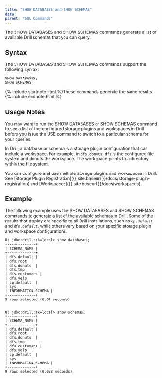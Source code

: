 ```yaml
---
title: "SHOW DATABASES and SHOW SCHEMAS"
date:  
parent: "SQL Commands"
---
```

The SHOW DATABASES and SHOW SCHEMAS commands generate a list of available Drill schemas that you can query.

## Syntax

The SHOW DATABASES and SHOW SCHEMAS commands support the following syntax:

    SHOW DATABASES;
    SHOW SCHEMAS;

{% include startnote.html %}These commands generate the same results.{% include endnote.html %}

## Usage Notes

You may want to run the SHOW DATABASES or SHOW SCHEMAS command to see a list of the configured storage plugins and workspaces in Drill before you issue the USE command to switch to a particular schema for your queries.

In Drill, a database or schema is a storage plugin configuration that can include a workspace. For example, in `dfs.donuts`, `dfs` is the configured file system and donuts the workspace. The workspace points to a directory
within the file system.

You can configure and use multiple storage plugins and workspaces in Drill.  See [Storage Plugin Registration]({{ site.baseurl }}/docs/storage-plugin-registration) and [Workspaces]({{ site.baseurl }}/docs/workspaces).

## Example

The following example uses the SHOW DATABASES and SHOW SCHEMAS commands to generate a list of the available schemas in Drill. Some of the results that display are specific to all Drill installations, such as `cp.default` and `dfs.default`, while others vary based on your specific storage plugin and workspace configurations.

	0: jdbc:drill:zk=local> show databases;
	+-------------+
	| SCHEMA_NAME |
	+-------------+
	| dfs.default |
	| dfs.root  |
	| dfs.donuts  |
	| dfs.tmp   |
	| dfs.customers |
	| dfs.yelp  |
	| cp.default  |
	| sys       |
	| INFORMATION_SCHEMA |
	+-------------+
	9 rows selected (0.07 seconds)
	 
	 
	0: jdbc:drill:zk=local> show schemas;
	+-------------+
	| SCHEMA_NAME |
	+-------------+
	| dfs.default |
	| dfs.root  |
	| dfs.donuts  |
	| dfs.tmp   |
	| dfs.customers |
	| dfs.yelp  |
	| cp.default  |
	| sys       |
	| INFORMATION_SCHEMA |
	+-------------+
	9 rows selected (0.058 seconds)
